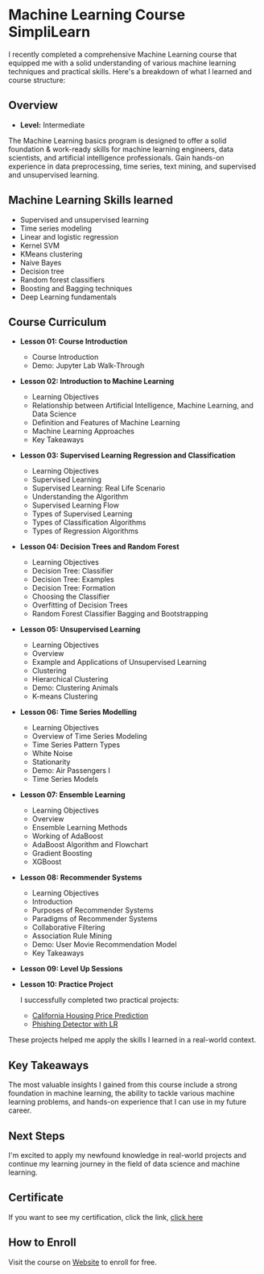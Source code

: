 # Machine Learning Course SimpliLearn

I recently completed a comprehensive Machine Learning course that equipped me with a solid understanding of various machine learning techniques and practical skills. Here's a breakdown of what I learned and course structure:

## Overview
- **Level:** Intermediate

The Machine Learning basics program is designed to offer a solid foundation & work-ready skills for machine learning engineers, data scientists, and artificial intelligence professionals. Gain hands-on experience in data preprocessing, time series, text mining, 
and supervised and unsupervised learning.

## Machine Learning Skills learned
- Supervised and unsupervised learning
- Time series modeling
- Linear and logistic regression
- Kernel SVM
- KMeans clustering
- Naive Bayes
- Decision tree
- Random forest classifiers
- Boosting and Bagging techniques
- Deep Learning fundamentals

## Course Curriculum

- **Lesson 01: Course Introduction**
  - Course Introduction
  - Demo: Jupyter Lab Walk-Through

- **Lesson 02: Introduction to Machine Learning**
  - Learning Objectives
  - Relationship between Artificial Intelligence, Machine Learning, and Data Science
  - Definition and Features of Machine Learning
  - Machine Learning Approaches
  - Key Takeaways

- **Lesson 03: Supervised Learning Regression and Classification**
  - Learning Objectives
  - Supervised Learning
  - Supervised Learning: Real Life Scenario
  - Understanding the Algorithm
  - Supervised Learning Flow
  - Types of Supervised Learning
  - Types of Classification Algorithms
  - Types of Regression Algorithms
 

- **Lesson 04: Decision Trees and Random Forest**
  - Learning Objectives
  - Decision Tree: Classifier
  - Decision Tree: Examples
  - Decision Tree: Formation
  - Choosing the Classifier
  - Overfitting of Decision Trees
  - Random Forest Classifier Bagging and Bootstrapping
  

- **Lesson 05: Unsupervised Learning**
  - Learning Objectives
  - Overview
  - Example and Applications of Unsupervised Learning
  - Clustering
  - Hierarchical Clustering
  - Demo: Clustering Animals
  - K-means Clustering
  

- **Lesson 06: Time Series Modelling**
  - Learning Objectives
  - Overview of Time Series Modeling
  - Time Series Pattern Types
  - White Noise
  - Stationarity
  - Demo: Air Passengers I
  - Time Series Models
 

- **Lesson 07: Ensemble Learning**
  - Learning Objectives
  - Overview
  - Ensemble Learning Methods
  - Working of AdaBoost
  - AdaBoost Algorithm and Flowchart
  - Gradient Boosting
  - XGBoost
 

- **Lesson 08: Recommender Systems**
  - Learning Objectives
  - Introduction
  - Purposes of Recommender Systems
  - Paradigms of Recommender Systems
  - Collaborative Filtering
  - Association Rule Mining
  - Demo: User Movie Recommendation Model
  - Key Takeaways

- **Lesson 09: Level Up Sessions**

- **Lesson 10: Practice Project**
  
  I successfully completed two practical projects:
  - [California Housing Price Prediction](https://github.com/djalmarodriguess/Machine_Learning_Curse_SimpliLearn/tree/master/Practice%20Project%20l)
  - [Phishing Detector with LR](https://github.com/djalmarodriguess/Machine_Learning_Curse_SimpliLearn/tree/master/Practice%20Project%20II)
 
These projects helped me apply the skills I learned in a real-world context.

## Key Takeaways

The most valuable insights I gained from this course include a strong foundation in machine learning, the ability to tackle various machine learning problems, and hands-on experience that I can use in my future career.

## Next Steps

I'm excited to apply my newfound knowledge in real-world projects and continue my learning journey in the field of data science and machine learning.

## Certificate
If you want to see my certification, click the link, [click here](https://github.com/djalmarodriguess/Certificados/blob/master/Machine%20Learning%20-%20SimpliLearn.pdf) 

## How to Enroll
Visit the course on [Website](https://www.simplilearn.com/learn-machine-learning-basics-skillup) to enroll for free.
